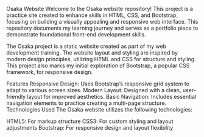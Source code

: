 Osaka Website
Welcome to the Osaka website repository! This project is a practice site created to enhance skills in HTML, CSS, and Bootstrap, focusing on building a visually appealing and responsive web interface. This repository documents my learning journey and serves as a portfolio piece to demonstrate foundational front-end development skills.


The Osaka project is a static website created as part of my web development training. The website layout and styling are inspired by modern design principles, utilizing HTML and CSS for structure and styling. This project also marks my initial exploration of Bootstrap, a popular CSS framework, for responsive design.

Features
Responsive Design: Uses Bootstrap’s responsive grid system to adapt to various screen sizes.
Modern Layout: Designed with a clean, user-friendly layout for improved aesthetics.
Basic Navigation: Includes essential navigation elements to practice creating a multi-page structure.
Technologies Used
The Osaka website utilizes the following technologies:

HTML5: For markup structure
CSS3: For custom styling and layout adjustments
Bootstrap: For responsive design and layout flexibility

